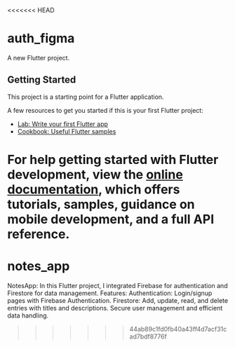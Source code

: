 <<<<<<< HEAD
# auth_figma

A new Flutter project.

## Getting Started

This project is a starting point for a Flutter application.

A few resources to get you started if this is your first Flutter project:

- [Lab: Write your first Flutter app](https://docs.flutter.dev/get-started/codelab)
- [Cookbook: Useful Flutter samples](https://docs.flutter.dev/cookbook)

For help getting started with Flutter development, view the
[online documentation](https://docs.flutter.dev/), which offers tutorials,
samples, guidance on mobile development, and a full API reference.
=======
# notes_app
NotesApp: In this Flutter project, I integrated Firebase for authentication and Firestore for data management.  Features:  Authentication: Login/signup pages with Firebase Authentication. Firestore: Add, update, read, and delete entries with titles and descriptions. Secure user management and efficient data handling.
>>>>>>> 44ab89c1fd0fb40a43ff4d7acf31cad7bdf8776f
